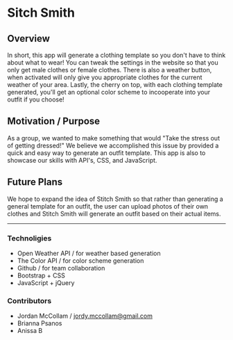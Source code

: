# Sitch Smith

## Overview
In short, this app will generate a clothing template so you don't have to think about what to wear!
You can tweak the settings in the website so that you only get male clothes or female clothes. 
There is also a weather button, when activated will only give you appropriate clothes for the current weather of your area.
Lastly, the cherry on top, with each clothing template generated, you'll get an optional color scheme to incooperate into your outfit if you choose!

## Motivation / Purpose
As a group, we wanted to make something that would "Take the stress out of getting dressed!" We believe we accomplished this issue by provided a quick and easy way to generate an outfit template. This app is also to showcase our skills with API's, CSS, and JavaScript. 

## Future Plans
We hope to expand the idea of Stitch Smith so that rather than generating a general template for an outfit, the user can upload photos of their own clothes and Stitch Smith will generate an outfit based on their actual items.

---

### Technoligies
* Open Weather API / for weather based generation
* The Color API / for color scheme generation
* Github / for team collaboration
* Bootstrap + CSS
* JavaScript + jQuery

### Contributors
* Jordan McCollam / <jordy.mccollam@gmail.com>
* Brianna Psanos
* Anissa B
